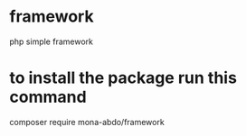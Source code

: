 # framework
php simple framework
# to install the package run this command
composer require mona-abdo/framework
